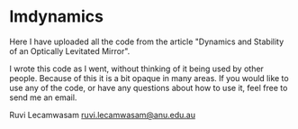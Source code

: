# lmdynamics
Here I have uploaded all the code from the article "Dynamics and Stability of an Optically Levitated Mirror". 

I wrote this code as I went, without thinking of it being used by other people. Because of this it is a bit opaque in many areas. If you would like to use any of the code, or have any questions about how to use it, feel free to send me an email.

Ruvi Lecamwasam
ruvi.lecamwasam@anu.edu.au
